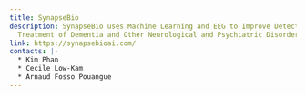 ```yaml
---
title: SynapseBio
description: SynapseBio uses Machine Learning and EEG to Improve Detection and
  Treatment of Dementia and Other Neurological and Psychiatric Disorders
link: https://synapsebioai.com/
contacts: |-
  * Kim Phan
  * Cecile Low-Kam
  * Arnaud Fosso Pouangue
---
```

